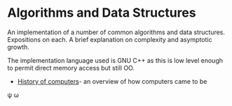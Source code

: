 # Algorithms and Data Structures

An implementation of a number of common algorithms and data structures. Expositions on each. A brief explanation on complexity and asymptotic growth.

The implementation language used is GNU C++ as this is low level enough to permit direct memory access but still OO.


- [History of computers](/history.md)- an overview of how computers came to be


&psi; &omega;
